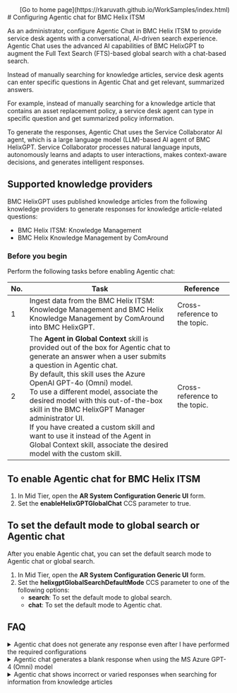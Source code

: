 <div style="text-align: right">[Go to home page](https://rkaruvath.github.io/WorkSamples/index.html)</div>
# Configuring Agentic chat for BMC Helix ITSM

As an administrator, configure Agentic Chat in BMC Helix ITSM to provide service desk agents with a conversational, AI-driven search experience. Agentic Chat uses the advanced AI capabilities of BMC HelixGPT to augment the Full Text Search (FTS)-based global search with a chat-based search.

Instead of manually searching for knowledge articles, service desk agents can enter specific questions in Agentic Chat and get relevant, summarized answers.

For example, instead of manually searching for a knowledge article that contains an asset replacement policy, a service desk agent can type in specific question and get summarized policy information.

To generate the responses, Agentic Chat uses the Service Collaborator AI agent, which is a large language model (LLM)-based AI agent of BMC HelixGPT. Service Collaborator processes natural language inputs, autonomously learns and adapts to user interactions, makes context-aware decisions, and generates intelligent responses.

## Supported knowledge providers
BMC HelixGPT uses published knowledge articles from the following knowledge providers to generate responses for knowledge article-related questions:
* BMC Helix ITSM: Knowledge Management
* BMC Helix Knowledge Management by ComAround 

### Before you begin
Perform the following tasks before enabling Agentic chat:

|No.|Task|Reference|
|---|---|---|
|1|Ingest data from the BMC Helix ITSM: Knowledge Management and BMC Helix Knowledge Management by ComAround into BMC HelixGPT.|Cross-reference to the topic.|
|2|The **Agent in Global Context** skill is provided out of the box for Agentic chat to generate an answer when a user submits a question in Agentic chat.<br>By default, this skill uses the Azure OpenAI GPT-4o (Omni) model.<br>To use a different model, associate the desired model with this out-of-the-box skill in the BMC HelixGPT Manager administrator UI.<br>If you have created a custom skill and want to use it instead of the Agent in Global Context skill, associate the desired model with the custom skill.|Cross-reference to the topic.|

## To enable Agentic chat for BMC Helix ITSM
1. In Mid Tier, open the **AR System Configuration Generic UI** form.
2. Set the **enableHelixGPTGlobalChat** CCS parameter to true.

## To set the default mode to global search or Agentic chat
After you enable Agentic chat, you can set the default search mode to Agentic chat or global search.

1. In Mid Tier, open the **AR System Configuration Generic UI** form.
2. Set the **helixgptGlobalSearchDefaultMode** CCS parameter to one of the following options:
   * **search**: To set the default mode to global search.
   * **chat**: To set the default mode to Agentic chat.

## FAQ
<details>
  <summary>Agentic chat does not generate any response even after I have performed the required configurations</summary>
<p>
  Possible reasons:

  * A relevant published knowledge article does not exist in the knowledge repository referenced by BMC HelixGPT.

  *	A relevant published knowledge article exists, but the logged-in user is not entitled to view the knowledge article.</p>
</details>


<details>
  <summary>Agentic chat generates a blank response when using the MS Azure GPT-4 (Omni) model</summary>
 <p>The token per minute (TPM) rate limit configured for the MS Azure GPT-4 (Omni) model might be reached.</p>
</details>


<details>
  <summary>Agentic chat shows incorrect or varied responses when searching for information from knowledge articles</summary>
  
  <p>
  Possible reasons:

  * Response generation depends on many factors such as accuracy of the knowledge articles, model, and prompt configuration. Therefore, the generated responses might vary.

  * BMC HelixGPT does not use information present in the attached documents of the knowledge articles for generating responses. Hence, if the information is present in an attached document of a knowledge article, the generated response does not contain the information.</p>
</details>

